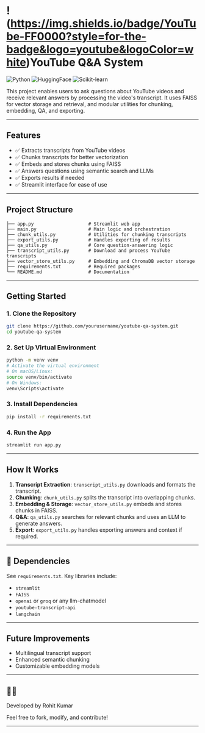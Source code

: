 ﻿# !(https://img.shields.io/badge/YouTube-FF0000?style=for-the-badge&logo=youtube&logoColor=white)YouTube Q&A System
![Python](https://img.shields.io/badge/Python-3776AB?style=for-the-badge&logo=python&logoColor=ffdd54)
![HuggingFace](https://img.shields.io/badge/HuggingFace-FFD21F?style=for-the-badge&logo=huggingface&logoColor=black)
![Scikit-learn](https://img.shields.io/badge/Scikit--learn-F7931E?style=for-the-badge&logo=scikit-learn&logoColor=white)


This project enables users to ask questions about YouTube videos and receive relevant answers by processing the video's transcript. It uses FAISS for vector storage and retrieval, and modular utilities for chunking, embedding, QA, and exporting.

---

## Features

- ✅ Extracts transcripts from YouTube videos
- ✅ Chunks transcripts for better vectorization
- ✅ Embeds and stores chunks using FAISS
- ✅ Answers questions using semantic search and LLMs
- ✅ Exports results if needed
- ✅ Streamlit interface for ease of use

---

## Project Structure

```
├── app.py                    # Streamlit web app
├── main.py                   # Main logic and orchestration
├── chunk_utils.py            # Utilities for chunking transcripts
├── export_utils.py           # Handles exporting of results
├── qa_utils.py               # Core question-answering logic
├── transcript_utils.py       # Download and process YouTube transcripts
├── vector_store_utils.py     # Embedding and ChromaDB vector storage
├── requirements.txt          # Required packages
└── README.md                 # Documentation
```

---

## Getting Started

### 1. Clone the Repository

```bash
git clone https://github.com/yourusername/youtube-qa-system.git
cd youtube-qa-system
```

### 2. Set Up Virtual Environment

```bash
python -m venv venv
# Activate the virtual environment
# On macOS/Linux:
source venv/bin/activate
# On Windows:
venv\Scripts\activate
```

### 3. Install Dependencies

```bash
pip install -r requirements.txt
```

### 4. Run the App

```bash
streamlit run app.py
```

---

## How It Works

1. **Transcript Extraction**: `transcript_utils.py` downloads and formats the transcript.
2. **Chunking**: `chunk_utils.py` splits the transcript into overlapping chunks.
3. **Embedding & Storage**: `vector_store_utils.py` embeds and stores chunks in FAISS.
4. **Q&A**: `qa_utils.py` searches for relevant chunks and uses an LLM to generate answers.
5. **Export**: `export_utils.py` handles exporting answers and context if required.

---

## 🧾 Dependencies

See `requirements.txt`. Key libraries include:

- `streamlit`
- `FAISS`
- `openai` or `groq` or any llm-chatmodel
- `youtube-transcript-api`
- `langchain`

---

## Future Improvements

- Multilingual transcript support
- Enhanced semantic chunking
- Customizable embedding models

---

## 👨‍💻 

Developed by Rohit Kumar

Feel free to fork, modify, and contribute!

---


